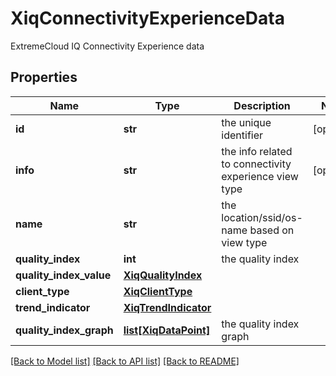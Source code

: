 # XiqConnectivityExperienceData

ExtremeCloud IQ Connectivity Experience data
## Properties
Name | Type | Description | Notes
------------ | ------------- | ------------- | -------------
**id** | **str** | the unique identifier | [optional] 
**info** | **str** | the info related to connectivity experience view type | [optional] 
**name** | **str** | the location/ssid/os-name based on view type | 
**quality_index** | **int** | the quality index | 
**quality_index_value** | [**XiqQualityIndex**](XiqQualityIndex.md) |  | 
**client_type** | [**XiqClientType**](XiqClientType.md) |  | 
**trend_indicator** | [**XiqTrendIndicator**](XiqTrendIndicator.md) |  | 
**quality_index_graph** | [**list[XiqDataPoint]**](XiqDataPoint.md) | the quality index graph | 

[[Back to Model list]](../README.md#documentation-for-models) [[Back to API list]](../README.md#documentation-for-api-endpoints) [[Back to README]](../README.md)


